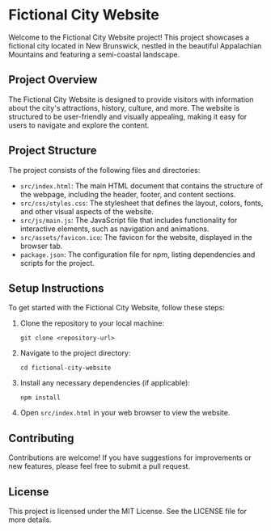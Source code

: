 # Fictional City Website

Welcome to the Fictional City Website project! This project showcases a fictional city located in New Brunswick, nestled in the beautiful Appalachian Mountains and featuring a semi-coastal landscape.

## Project Overview

The Fictional City Website is designed to provide visitors with information about the city's attractions, history, culture, and more. The website is structured to be user-friendly and visually appealing, making it easy for users to navigate and explore the content.

## Project Structure

The project consists of the following files and directories:

- `src/index.html`: The main HTML document that contains the structure of the webpage, including the header, footer, and content sections.
- `src/css/styles.css`: The stylesheet that defines the layout, colors, fonts, and other visual aspects of the website.
- `src/js/main.js`: The JavaScript file that includes functionality for interactive elements, such as navigation and animations.
- `src/assets/favicon.ico`: The favicon for the website, displayed in the browser tab.
- `package.json`: The configuration file for npm, listing dependencies and scripts for the project.

## Setup Instructions

To get started with the Fictional City Website, follow these steps:

1. Clone the repository to your local machine:
   ```
   git clone <repository-url>
   ```

2. Navigate to the project directory:
   ```
   cd fictional-city-website
   ```

3. Install any necessary dependencies (if applicable):
   ```
   npm install
   ```

4. Open `src/index.html` in your web browser to view the website.

## Contributing

Contributions are welcome! If you have suggestions for improvements or new features, please feel free to submit a pull request.

## License

This project is licensed under the MIT License. See the LICENSE file for more details.